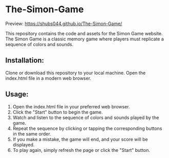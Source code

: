 # The-Simon-Game

Preview: https://shubs044.github.io/The-Simon-Game/

This repository contains the code and assets for the Simon Game website. The Simon Game is a classic memory game where players must replicate a sequence of colors and sounds.

## Installation:

Clone or download this repository to your local machine.
Open the index.html file in a modern web browser.

## Usage:

1. Open the index.html file in your preferred web browser.
2. Click the "Start" button to begin the game.
3. Watch and listen to the sequence of colors and sounds played by the game.
4. Repeat the sequence by clicking or tapping the corresponding buttons in the same order.
5. If you make a mistake, the game will end, and your score will be displayed.
6. To play again, simply refresh the page or click the "Start" button.
